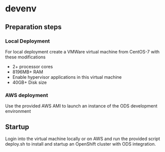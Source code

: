 # devenv
## Preparation steps
### Local Deployment
For local deployment create a VMWare virtual machine from CentOS-7 with these modifications
- 2+ processor cores
- 8196MB+ RAM
- Enable hypervisor applications in this virtual machine
- 40GB+ Disk size
### AWS deployment
Use the provided AWS AMI to launch an instance of the ODS development environment

## Startup
Login into the virtual machine locally or on AWS and run the provided script deploy.sh to install and startup an OpenShift cluster with ODS integration.

